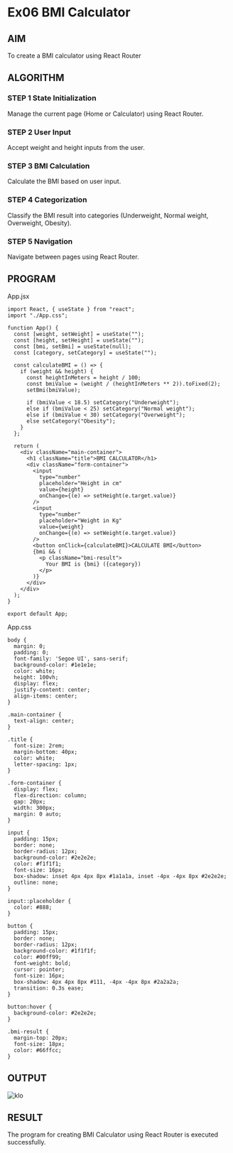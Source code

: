 # Ex06 BMI Calculator

## AIM
To create a BMI calculator using React Router 

## ALGORITHM
### STEP 1 State Initialization
Manage the current page (Home or Calculator) using React Router.

### STEP 2 User Input
Accept weight and height inputs from the user.

### STEP 3 BMI Calculation
Calculate the BMI based on user input.

### STEP 4 Categorization
Classify the BMI result into categories (Underweight, Normal weight, Overweight, Obesity).

### STEP 5 Navigation
Navigate between pages using React Router.

## PROGRAM
App.jsx
```
import React, { useState } from "react";
import "./App.css";

function App() {
  const [weight, setWeight] = useState("");
  const [height, setHeight] = useState("");
  const [bmi, setBmi] = useState(null);
  const [category, setCategory] = useState("");

  const calculateBMI = () => {
    if (weight && height) {
      const heightInMeters = height / 100;
      const bmiValue = (weight / (heightInMeters ** 2)).toFixed(2);
      setBmi(bmiValue);

      if (bmiValue < 18.5) setCategory("Underweight");
      else if (bmiValue < 25) setCategory("Normal weight");
      else if (bmiValue < 30) setCategory("Overweight");
      else setCategory("Obesity");
    }
  };

  return (
    <div className="main-container">
      <h1 className="title">BMI CALCULATOR</h1>
      <div className="form-container">
        <input
          type="number"
          placeholder="Height in cm"
          value={height}
          onChange={(e) => setHeight(e.target.value)}
        />
        <input
          type="number"
          placeholder="Weight in Kg"
          value={weight}
          onChange={(e) => setWeight(e.target.value)}
        />
        <button onClick={calculateBMI}>CALCULATE BMI</button>
        {bmi && (
          <p className="bmi-result">
            Your BMI is {bmi} ({category})
          </p>
        )}
      </div>
    </div>
  );
}

export default App;

```
App.css
```
body {
  margin: 0;
  padding: 0;
  font-family: 'Segoe UI', sans-serif;
  background-color: #1e1e1e;
  color: white;
  height: 100vh;
  display: flex;
  justify-content: center;
  align-items: center;
}

.main-container {
  text-align: center;
}

.title {
  font-size: 2rem;
  margin-bottom: 40px;
  color: white;
  letter-spacing: 1px;
}

.form-container {
  display: flex;
  flex-direction: column;
  gap: 20px;
  width: 300px;
  margin: 0 auto;
}

input {
  padding: 15px;
  border: none;
  border-radius: 12px;
  background-color: #2e2e2e;
  color: #f1f1f1;
  font-size: 16px;
  box-shadow: inset 4px 4px 8px #1a1a1a, inset -4px -4px 8px #2e2e2e;
  outline: none;
}

input::placeholder {
  color: #888;
}

button {
  padding: 15px;
  border: none;
  border-radius: 12px;
  background-color: #1f1f1f;
  color: #00ff99;
  font-weight: bold;
  cursor: pointer;
  font-size: 16px;
  box-shadow: 4px 4px 8px #111, -4px -4px 8px #2a2a2a;
  transition: 0.3s ease;
}

button:hover {
  background-color: #2e2e2e;
}

.bmi-result {
  margin-top: 20px;
  font-size: 18px;
  color: #66ffcc;
}

```


## OUTPUT
![klo](https://github.com/user-attachments/assets/436df457-bb49-46a1-a2e2-1d1fabbb3f88)


## RESULT
The program for creating BMI Calculator using React Router is executed successfully.
